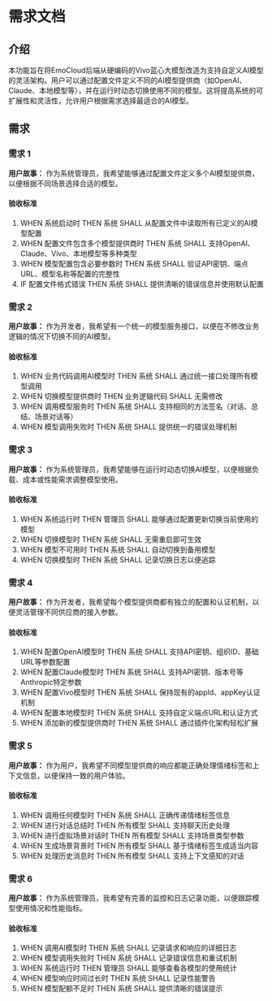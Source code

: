# 需求文档

## 介绍

本功能旨在将EmoCloud后端从硬编码的Vivo蓝心大模型改造为支持自定义AI模型的灵活架构。用户可以通过配置文件定义不同的AI模型提供商（如OpenAI、Claude、本地模型等），并在运行时动态切换使用不同的模型。这将提高系统的可扩展性和灵活性，允许用户根据需求选择最适合的AI模型。

## 需求

### 需求 1

**用户故事：** 作为系统管理员，我希望能够通过配置文件定义多个AI模型提供商，以便根据不同场景选择合适的模型。

#### 验收标准

1. WHEN 系统启动时 THEN 系统 SHALL 从配置文件中读取所有已定义的AI模型配置
2. WHEN 配置文件包含多个模型提供商时 THEN 系统 SHALL 支持OpenAI、Claude、Vivo、本地模型等多种类型
3. WHEN 模型配置包含必要参数时 THEN 系统 SHALL 验证API密钥、端点URL、模型名称等配置的完整性
4. IF 配置文件格式错误 THEN 系统 SHALL 提供清晰的错误信息并使用默认配置

### 需求 2

**用户故事：** 作为开发者，我希望有一个统一的模型服务接口，以便在不修改业务逻辑的情况下切换不同的AI模型。

#### 验收标准

1. WHEN 业务代码调用AI模型时 THEN 系统 SHALL 通过统一接口处理所有模型调用
2. WHEN 切换模型提供商时 THEN 业务逻辑代码 SHALL 无需修改
3. WHEN 调用模型服务时 THEN 系统 SHALL 支持相同的方法签名（对话、总结、场景对话等）
4. WHEN 模型调用失败时 THEN 系统 SHALL 提供统一的错误处理机制

### 需求 3

**用户故事：** 作为系统管理员，我希望能够在运行时动态切换AI模型，以便根据负载、成本或性能需求调整模型使用。

#### 验收标准

1. WHEN 系统运行时 THEN 管理员 SHALL 能够通过配置更新切换当前使用的模型
2. WHEN 切换模型时 THEN 系统 SHALL 无需重启即可生效
3. WHEN 模型不可用时 THEN 系统 SHALL 自动切换到备用模型
4. WHEN 切换模型时 THEN 系统 SHALL 记录切换日志以便追踪

### 需求 4

**用户故事：** 作为开发者，我希望每个模型提供商都有独立的配置和认证机制，以便灵活管理不同供应商的接入参数。

#### 验收标准

1. WHEN 配置OpenAI模型时 THEN 系统 SHALL 支持API密钥、组织ID、基础URL等参数配置
2. WHEN 配置Claude模型时 THEN 系统 SHALL 支持API密钥、版本号等Anthropic特定参数
3. WHEN 配置Vivo模型时 THEN 系统 SHALL 保持现有的appId、appKey认证机制
4. WHEN 配置本地模型时 THEN 系统 SHALL 支持自定义端点URL和认证方式
5. WHEN 添加新的模型提供商时 THEN 系统 SHALL 通过插件化架构轻松扩展

### 需求 5

**用户故事：** 作为用户，我希望不同模型提供商的响应都能正确处理情绪标签和上下文信息，以便保持一致的用户体验。

#### 验收标准

1. WHEN 调用任何模型时 THEN 系统 SHALL 正确传递情绪标签信息
2. WHEN 进行对话总结时 THEN 所有模型 SHALL 支持聊天历史处理
3. WHEN 进行虚拟场景对话时 THEN 所有模型 SHALL 支持场景类型参数
4. WHEN 生成场景背景时 THEN 所有模型 SHALL 基于情绪标签生成适当内容
5. WHEN 处理历史消息时 THEN 所有模型 SHALL 支持上下文感知的对话

### 需求 6

**用户故事：** 作为系统管理员，我希望有完善的监控和日志记录功能，以便跟踪模型使用情况和性能指标。

#### 验收标准

1. WHEN 调用AI模型时 THEN 系统 SHALL 记录请求和响应的详细日志
2. WHEN 模型调用失败时 THEN 系统 SHALL 记录错误信息和重试机制
3. WHEN 系统运行时 THEN 管理员 SHALL 能够查看各模型的使用统计
4. WHEN 模型响应时间过长时 THEN 系统 SHALL 记录性能警告
5. WHEN 模型配额不足时 THEN 系统 SHALL 提供清晰的错误提示